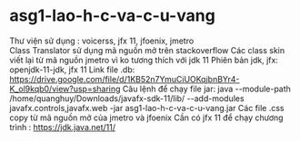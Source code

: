 # asg1-lao-h-c-va-c-u-vang
Thư viện sử dụng : voicerss, jfx 11, jfoenix, jmetro<br />
Class Translator sử dụng mã nguồn mở trên stackoverflow
Các class skin viết lại từ mã nguồn jmetro vì ko tương thích với jdk 11
Phiên bản jdk, jfx: openjdk-11-jdk, jfx 11
Link file .db: https://drive.google.com/file/d/1KB52n7YmuCiUOKqjbnBYr4-K_ol9kqb0/view?usp=sharing
Câu lệnh để chạy file jar: java --module-path /home/quanghuy/Downloads/javafx-sdk-11/lib/ --add-modules javafx.controls,javafx.web -jar asg1-lao-h-c-va-c-u-vang.jar
Các file .css copy từ mã nguồn mở của jmetro và jfoenix
Cần có jfx 11 để chạy chương trình : https://jdk.java.net/11/

